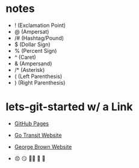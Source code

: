 # notes
- ! (Exclamation Point)
- @ (Ampersat)
- /# (Hashtag/Pound)
- $ (Dollar Sign)
- % (Percent Sign)
- ^ (Caret)
- & (Ampersand)
- /* (Asterisk)
- ( (Left  Parenthesis)
- ) (Right Parenthesis)

# lets-git-started w/ a Link
- [GitHub Pages](https://pages.github.com/)
- [Go Transit Website](https://www.gotransit.com/en)
- [George Brown Website](https://www.georgebrown.ca/)

- :angry: :smirk: :face_exhaling: :smiling_face_with_tear: :thinking:
